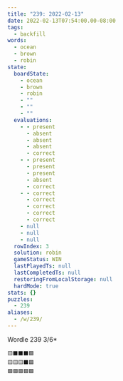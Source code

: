 ```yaml
---
title: "239: 2022-02-13"
date: 2022-02-13T07:54:00.00-08:00
tags:
  - backfill
words:
  - ocean
  - brown
  - robin
state:
  boardState:
    - ocean
    - brown
    - robin
    - ""
    - ""
    - ""
  evaluations:
    - - present
      - absent
      - absent
      - absent
      - correct
    - - present
      - present
      - present
      - absent
      - correct
    - - correct
      - correct
      - correct
      - correct
      - correct
    - null
    - null
    - null
  rowIndex: 3
  solution: robin
  gameStatus: WIN
  lastPlayedTs: null
  lastCompletedTs: null
  restoringFromLocalStorage: null
  hardMode: true
stats: {}
puzzles:
  - 239
aliases:
  - /w/239/
---
```


Wordle 239 3/6*

<!-- more -->

```
🟨⬛⬛⬛🟩
🟨🟨🟨⬛🟩
🟩🟩🟩🟩🟩
```
